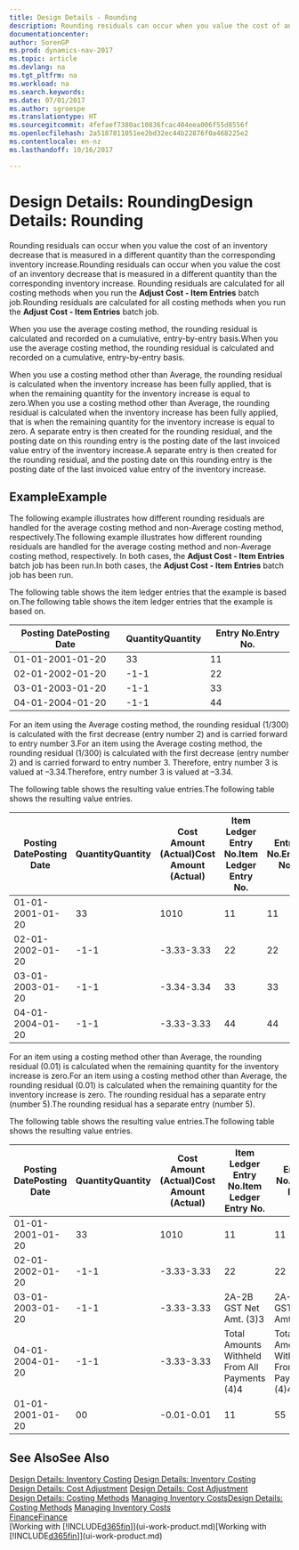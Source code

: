 ```yaml
---
title: Design Details - Rounding
description: Rounding residuals can occur when you value the cost of an inventory decrease that is measured in a different quantity than the corresponding inventory increase. Rounding residuals are calculated for all costing methods when you run the **Adjust Cost - Item Entries** batch job.
documentationcenter: 
author: SorenGP
ms.prod: dynamics-nav-2017
ms.topic: article
ms.devlang: na
ms.tgt_pltfrm: na
ms.workload: na
ms.search.keywords: 
ms.date: 07/01/2017
ms.author: sgroespe
ms.translationtype: HT
ms.sourcegitcommit: 4fefaef7380ac10836fcac404eea006f55d8556f
ms.openlocfilehash: 2a5187811051ee2bd32ec44b22876f0a468225e2
ms.contentlocale: en-nz
ms.lasthandoff: 10/16/2017

---
```

# <a name="design-details-rounding"></a><span data-ttu-id="9ad2b-104">Design Details: Rounding</span><span class="sxs-lookup"><span data-stu-id="9ad2b-104">Design Details: Rounding</span></span>
<span data-ttu-id="9ad2b-105">Rounding residuals can occur when you value the cost of an inventory decrease that is measured in a different quantity than the corresponding inventory increase.</span><span class="sxs-lookup"><span data-stu-id="9ad2b-105">Rounding residuals can occur when you value the cost of an inventory decrease that is measured in a different quantity than the corresponding inventory increase.</span></span> <span data-ttu-id="9ad2b-106">Rounding residuals are calculated for all costing methods when you run the **Adjust Cost - Item Entries** batch job.</span><span class="sxs-lookup"><span data-stu-id="9ad2b-106">Rounding residuals are calculated for all costing methods when you run the **Adjust Cost - Item Entries** batch job.</span></span>  

 <span data-ttu-id="9ad2b-107">When you use the average costing method, the rounding residual is calculated and recorded on a cumulative, entry-by-entry basis.</span><span class="sxs-lookup"><span data-stu-id="9ad2b-107">When you use the average costing method, the rounding residual is calculated and recorded on a cumulative, entry-by-entry basis.</span></span>  

 <span data-ttu-id="9ad2b-108">When you use a costing method other than Average, the rounding residual is calculated when the inventory increase has been fully applied, that is when the remaining quantity for the inventory increase is equal to zero.</span><span class="sxs-lookup"><span data-stu-id="9ad2b-108">When you use a costing method other than Average, the rounding residual is calculated when the inventory increase has been fully applied, that is when the remaining quantity for the inventory increase is equal to zero.</span></span> <span data-ttu-id="9ad2b-109">A separate entry is then created for the rounding residual, and the posting date on this rounding entry is the posting date of the last invoiced value entry of the inventory increase.</span><span class="sxs-lookup"><span data-stu-id="9ad2b-109">A separate entry is then created for the rounding residual, and the posting date on this rounding entry is the posting date of the last invoiced value entry of the inventory increase.</span></span>  

## <a name="example"></a><span data-ttu-id="9ad2b-110">Example</span><span class="sxs-lookup"><span data-stu-id="9ad2b-110">Example</span></span>  
 <span data-ttu-id="9ad2b-111">The following example illustrates how different rounding residuals are handled for the average costing method and non-Average costing method, respectively.</span><span class="sxs-lookup"><span data-stu-id="9ad2b-111">The following example illustrates how different rounding residuals are handled for the average costing method and non-Average costing method, respectively.</span></span> <span data-ttu-id="9ad2b-112">In both cases, the **Adjust Cost - Item Entries** batch job has been run.</span><span class="sxs-lookup"><span data-stu-id="9ad2b-112">In both cases, the **Adjust Cost - Item Entries** batch job has been run.</span></span>  

 <span data-ttu-id="9ad2b-113">The following table shows the item ledger entries that the example is based on.</span><span class="sxs-lookup"><span data-stu-id="9ad2b-113">The following table shows the item ledger entries that the example is based on.</span></span>  

|<span data-ttu-id="9ad2b-114">Posting Date</span><span class="sxs-lookup"><span data-stu-id="9ad2b-114">Posting Date</span></span>|<span data-ttu-id="9ad2b-115">Quantity</span><span class="sxs-lookup"><span data-stu-id="9ad2b-115">Quantity</span></span>|<span data-ttu-id="9ad2b-116">Entry No.</span><span class="sxs-lookup"><span data-stu-id="9ad2b-116">Entry No.</span></span>|  
|------------------|--------------|---------------|  
|<span data-ttu-id="9ad2b-117">01-01-20</span><span class="sxs-lookup"><span data-stu-id="9ad2b-117">01-01-20</span></span>|<span data-ttu-id="9ad2b-118">3</span><span class="sxs-lookup"><span data-stu-id="9ad2b-118">3</span></span>|<span data-ttu-id="9ad2b-119">1</span><span class="sxs-lookup"><span data-stu-id="9ad2b-119">1</span></span>|  
|<span data-ttu-id="9ad2b-120">02-01-20</span><span class="sxs-lookup"><span data-stu-id="9ad2b-120">02-01-20</span></span>|<span data-ttu-id="9ad2b-121">-1</span><span class="sxs-lookup"><span data-stu-id="9ad2b-121">-1</span></span>|<span data-ttu-id="9ad2b-122">2</span><span class="sxs-lookup"><span data-stu-id="9ad2b-122">2</span></span>|  
|<span data-ttu-id="9ad2b-123">03-01-20</span><span class="sxs-lookup"><span data-stu-id="9ad2b-123">03-01-20</span></span>|<span data-ttu-id="9ad2b-124">-1</span><span class="sxs-lookup"><span data-stu-id="9ad2b-124">-1</span></span>|<span data-ttu-id="9ad2b-125">3</span><span class="sxs-lookup"><span data-stu-id="9ad2b-125">3</span></span>|  
|<span data-ttu-id="9ad2b-126">04-01-20</span><span class="sxs-lookup"><span data-stu-id="9ad2b-126">04-01-20</span></span>|<span data-ttu-id="9ad2b-127">-1</span><span class="sxs-lookup"><span data-stu-id="9ad2b-127">-1</span></span>|<span data-ttu-id="9ad2b-128">4</span><span class="sxs-lookup"><span data-stu-id="9ad2b-128">4</span></span>|  

 <span data-ttu-id="9ad2b-129">For an item using the Average costing method, the rounding residual (1/300) is calculated with the first decrease (entry number 2) and is carried forward to entry number 3.</span><span class="sxs-lookup"><span data-stu-id="9ad2b-129">For an item using the Average costing method, the rounding residual (1/300) is calculated with the first decrease (entry number 2) and is carried forward to entry number 3.</span></span> <span data-ttu-id="9ad2b-130">Therefore, entry number 3 is valued at –3.34.</span><span class="sxs-lookup"><span data-stu-id="9ad2b-130">Therefore, entry number 3 is valued at –3.34.</span></span>  

 <span data-ttu-id="9ad2b-131">The following table shows the resulting value entries.</span><span class="sxs-lookup"><span data-stu-id="9ad2b-131">The following table shows the resulting value entries.</span></span>  

|<span data-ttu-id="9ad2b-132">Posting Date</span><span class="sxs-lookup"><span data-stu-id="9ad2b-132">Posting Date</span></span>|<span data-ttu-id="9ad2b-133">Quantity</span><span class="sxs-lookup"><span data-stu-id="9ad2b-133">Quantity</span></span>|<span data-ttu-id="9ad2b-134">Cost Amount (Actual)</span><span class="sxs-lookup"><span data-stu-id="9ad2b-134">Cost Amount (Actual)</span></span>|<span data-ttu-id="9ad2b-135">Item Ledger Entry No.</span><span class="sxs-lookup"><span data-stu-id="9ad2b-135">Item Ledger Entry No.</span></span>|<span data-ttu-id="9ad2b-136">Entry No.</span><span class="sxs-lookup"><span data-stu-id="9ad2b-136">Entry No.</span></span>|  
|------------------|--------------|----------------------------|---------------------------|---------------|  
|<span data-ttu-id="9ad2b-137">01-01-20</span><span class="sxs-lookup"><span data-stu-id="9ad2b-137">01-01-20</span></span>|<span data-ttu-id="9ad2b-138">3</span><span class="sxs-lookup"><span data-stu-id="9ad2b-138">3</span></span>|<span data-ttu-id="9ad2b-139">10</span><span class="sxs-lookup"><span data-stu-id="9ad2b-139">10</span></span>|<span data-ttu-id="9ad2b-140">1</span><span class="sxs-lookup"><span data-stu-id="9ad2b-140">1</span></span>|<span data-ttu-id="9ad2b-141">1</span><span class="sxs-lookup"><span data-stu-id="9ad2b-141">1</span></span>|  
|<span data-ttu-id="9ad2b-142">02-01-20</span><span class="sxs-lookup"><span data-stu-id="9ad2b-142">02-01-20</span></span>|<span data-ttu-id="9ad2b-143">-1</span><span class="sxs-lookup"><span data-stu-id="9ad2b-143">-1</span></span>|<span data-ttu-id="9ad2b-144">-3.33</span><span class="sxs-lookup"><span data-stu-id="9ad2b-144">-3.33</span></span>|<span data-ttu-id="9ad2b-145">2</span><span class="sxs-lookup"><span data-stu-id="9ad2b-145">2</span></span>|<span data-ttu-id="9ad2b-146">2</span><span class="sxs-lookup"><span data-stu-id="9ad2b-146">2</span></span>|  
|<span data-ttu-id="9ad2b-147">03-01-20</span><span class="sxs-lookup"><span data-stu-id="9ad2b-147">03-01-20</span></span>|<span data-ttu-id="9ad2b-148">-1</span><span class="sxs-lookup"><span data-stu-id="9ad2b-148">-1</span></span>|<span data-ttu-id="9ad2b-149">-3.34</span><span class="sxs-lookup"><span data-stu-id="9ad2b-149">-3.34</span></span>|<span data-ttu-id="9ad2b-150">3</span><span class="sxs-lookup"><span data-stu-id="9ad2b-150">3</span></span>|<span data-ttu-id="9ad2b-151">3</span><span class="sxs-lookup"><span data-stu-id="9ad2b-151">3</span></span>|  
|<span data-ttu-id="9ad2b-152">04-01-20</span><span class="sxs-lookup"><span data-stu-id="9ad2b-152">04-01-20</span></span>|<span data-ttu-id="9ad2b-153">-1</span><span class="sxs-lookup"><span data-stu-id="9ad2b-153">-1</span></span>|<span data-ttu-id="9ad2b-154">-3.33</span><span class="sxs-lookup"><span data-stu-id="9ad2b-154">-3.33</span></span>|<span data-ttu-id="9ad2b-155">4</span><span class="sxs-lookup"><span data-stu-id="9ad2b-155">4</span></span>|<span data-ttu-id="9ad2b-156">4</span><span class="sxs-lookup"><span data-stu-id="9ad2b-156">4</span></span>|  

 <span data-ttu-id="9ad2b-157">For an item using a costing method other than Average, the rounding residual (0.01) is calculated when the remaining quantity for the inventory increase is zero.</span><span class="sxs-lookup"><span data-stu-id="9ad2b-157">For an item using a costing method other than Average, the rounding residual (0.01) is calculated when the remaining quantity for the inventory increase is zero.</span></span> <span data-ttu-id="9ad2b-158">The rounding residual has a separate entry (number 5).</span><span class="sxs-lookup"><span data-stu-id="9ad2b-158">The rounding residual has a separate entry (number 5).</span></span>  

 <span data-ttu-id="9ad2b-159">The following table shows the resulting value entries.</span><span class="sxs-lookup"><span data-stu-id="9ad2b-159">The following table shows the resulting value entries.</span></span>  

|<span data-ttu-id="9ad2b-160">Posting Date</span><span class="sxs-lookup"><span data-stu-id="9ad2b-160">Posting Date</span></span>|<span data-ttu-id="9ad2b-161">Quantity</span><span class="sxs-lookup"><span data-stu-id="9ad2b-161">Quantity</span></span>|<span data-ttu-id="9ad2b-162">Cost Amount (Actual)</span><span class="sxs-lookup"><span data-stu-id="9ad2b-162">Cost Amount (Actual)</span></span>|<span data-ttu-id="9ad2b-163">Item Ledger Entry No.</span><span class="sxs-lookup"><span data-stu-id="9ad2b-163">Item Ledger Entry No.</span></span>|<span data-ttu-id="9ad2b-164">Entry No.</span><span class="sxs-lookup"><span data-stu-id="9ad2b-164">Entry No.</span></span>|  
|------------------|--------------|----------------------------|---------------------------|---------------|  
|<span data-ttu-id="9ad2b-165">01-01-20</span><span class="sxs-lookup"><span data-stu-id="9ad2b-165">01-01-20</span></span>|<span data-ttu-id="9ad2b-166">3</span><span class="sxs-lookup"><span data-stu-id="9ad2b-166">3</span></span>|<span data-ttu-id="9ad2b-167">10</span><span class="sxs-lookup"><span data-stu-id="9ad2b-167">10</span></span>|<span data-ttu-id="9ad2b-168">1</span><span class="sxs-lookup"><span data-stu-id="9ad2b-168">1</span></span>|<span data-ttu-id="9ad2b-169">1</span><span class="sxs-lookup"><span data-stu-id="9ad2b-169">1</span></span>|  
|<span data-ttu-id="9ad2b-170">02-01-20</span><span class="sxs-lookup"><span data-stu-id="9ad2b-170">02-01-20</span></span>|<span data-ttu-id="9ad2b-171">-1</span><span class="sxs-lookup"><span data-stu-id="9ad2b-171">-1</span></span>|<span data-ttu-id="9ad2b-172">-3.33</span><span class="sxs-lookup"><span data-stu-id="9ad2b-172">-3.33</span></span>|<span data-ttu-id="9ad2b-173">2</span><span class="sxs-lookup"><span data-stu-id="9ad2b-173">2</span></span>|<span data-ttu-id="9ad2b-174">2</span><span class="sxs-lookup"><span data-stu-id="9ad2b-174">2</span></span>|  
|<span data-ttu-id="9ad2b-175">03-01-20</span><span class="sxs-lookup"><span data-stu-id="9ad2b-175">03-01-20</span></span>|<span data-ttu-id="9ad2b-176">-1</span><span class="sxs-lookup"><span data-stu-id="9ad2b-176">-1</span></span>|<span data-ttu-id="9ad2b-177">-3.33</span><span class="sxs-lookup"><span data-stu-id="9ad2b-177">-3.33</span></span>|<span data-ttu-id="9ad2b-178">2A-2B GST Net Amt. (3)</span><span class="sxs-lookup"><span data-stu-id="9ad2b-178">3</span></span>|<span data-ttu-id="9ad2b-179">2A-2B GST Net Amt. (3)</span><span class="sxs-lookup"><span data-stu-id="9ad2b-179">3</span></span>|  
|<span data-ttu-id="9ad2b-180">04-01-20</span><span class="sxs-lookup"><span data-stu-id="9ad2b-180">04-01-20</span></span>|<span data-ttu-id="9ad2b-181">-1</span><span class="sxs-lookup"><span data-stu-id="9ad2b-181">-1</span></span>|<span data-ttu-id="9ad2b-182">-3.33</span><span class="sxs-lookup"><span data-stu-id="9ad2b-182">-3.33</span></span>|<span data-ttu-id="9ad2b-183">Total Amounts Withheld From All Payments (4)</span><span class="sxs-lookup"><span data-stu-id="9ad2b-183">4</span></span>|<span data-ttu-id="9ad2b-184">Total Amounts Withheld From All Payments (4)</span><span class="sxs-lookup"><span data-stu-id="9ad2b-184">4</span></span>|  
|<span data-ttu-id="9ad2b-185">01-01-20</span><span class="sxs-lookup"><span data-stu-id="9ad2b-185">01-01-20</span></span>|<span data-ttu-id="9ad2b-186">0</span><span class="sxs-lookup"><span data-stu-id="9ad2b-186">0</span></span>|<span data-ttu-id="9ad2b-187">-0.01</span><span class="sxs-lookup"><span data-stu-id="9ad2b-187">-0.01</span></span>|<span data-ttu-id="9ad2b-188">1</span><span class="sxs-lookup"><span data-stu-id="9ad2b-188">1</span></span>|<span data-ttu-id="9ad2b-189">5</span><span class="sxs-lookup"><span data-stu-id="9ad2b-189">5</span></span>|  

## <a name="see-also"></a><span data-ttu-id="9ad2b-190">See Also</span><span class="sxs-lookup"><span data-stu-id="9ad2b-190">See Also</span></span>  
 <span data-ttu-id="9ad2b-191">[Design Details: Inventory Costing](design-details-inventory-costing.md) </span><span class="sxs-lookup"><span data-stu-id="9ad2b-191">[Design Details: Inventory Costing](design-details-inventory-costing.md) </span></span>  
 <span data-ttu-id="9ad2b-192">[Design Details: Cost Adjustment](design-details-cost-adjustment.md) </span><span class="sxs-lookup"><span data-stu-id="9ad2b-192">[Design Details: Cost Adjustment](design-details-cost-adjustment.md) </span></span>  
 <span data-ttu-id="9ad2b-193">[Design Details: Costing Methods](design-details-costing-methods.md) [Managing Inventory Costs](finance-manage-inventory-costs.md)</span><span class="sxs-lookup"><span data-stu-id="9ad2b-193">[Design Details: Costing Methods](design-details-costing-methods.md) [Managing Inventory Costs](finance-manage-inventory-costs.md)</span></span>  
 [<span data-ttu-id="9ad2b-194">Finance</span><span class="sxs-lookup"><span data-stu-id="9ad2b-194">Finance</span></span>](finance.md)  
 <span data-ttu-id="9ad2b-195">[Working with [!INCLUDE[d365fin](includes/d365fin_md.md)]](ui-work-product.md)</span><span class="sxs-lookup"><span data-stu-id="9ad2b-195">[Working with [!INCLUDE[d365fin](includes/d365fin_md.md)]](ui-work-product.md)</span></span>

